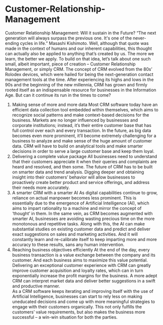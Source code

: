 # Customer-Relationship-Management
Customer Relationship Management: Will it sustain in the Future? 
“The next generation will always surpass the previous one. It's one of the never-ending cycles in life.” Masashi Kishimoto. 
Well, although that quote was made in the context of humans and our inherent capabilities, this thought can actually also 
be applied to anything that’s created by us. The more we learn, the better we apply. To build on that idea, let’s talk about 
one such small, albeit important, piece of creation – Customer Relationship Management, or simply CRM. 
The concept of CRM evolved from the 80s’ Rolodex devices, which were hailed for being the next-generation contact 
management tools at the time. After experiencing its highs and lows in the 90s and the beginning of the new millennia, 
CRM has grown and firmly rooted itself as an indispensable resource for businesses in the Information Age. But can it continue 
its run in the times to come? 
1. Making sense of more and more data Most CRM software today have an efficient data collection tool embedded within themselves, 
which aims to recognize social patterns and make context-based decisions for the business. Markets are no longer influenced by 
businesses and corporate institutions; instead, it’s their entire customer base that has full control over each and every 
transaction. In the future, as big data becomes even more prominent, it’ll become extremely challenging for a business to analyze 
and make sense of the huge amount of customer data. CRM will have to build on analytical tools and make smarter decisions in order
to serve a large customer base and keep them loyal. 
2. Delivering a complete value package All businesses need to understand that their customers appreciate it when their queries and complaints are heard and resolved, and then some. The future of CRM has to 
be built on smarter data and trend analysis. Digging deeper and obtaining insight into their customers’ behavior will allow 
businesses to proactively create better product and service offerings, and address their needs more accurately. 
3. A smarter CRM with a smarter AI As digital capabilities continue to grow, reliance on actual manpower becomes less prominent. 
This is essentially due to the emergence of Artificial Intelligence (AI), which aims to impart rationality to a machine and mirror
the concept of ‘thought’ in them. In the same vein, as CRM becomes augmented with smarter AI, businesses are avoiding wasting 
precious time on the more monotonous and repetitive tasks. Along with this, the AI can make substantial studies on existing 
customer data and predict and deliver exact suggestions on sales and marketing activities. And it will constantly learn and 
re-calibrate itself to keep imparting more and more accuracy to these results, sans any human intervention. 
4. Reaching business objectives efficiently At the end of the day, every business transaction is a value exchange between the 
company and its customer. And each business aims to maximize this value potential. Delivering an exceptional customer experience 
with CRM can greatly improve customer acquisition and loyalty rates, which can in turn exponentially increase the profit margins 
for the business. A more adept CRM can interpret market data and deliver better suggestions in a swift and productive manner.  
As a CRM software keeps iterating and improving itself with the use of Artificial Intelligence, businesses can start to rely 
less on making uneducated decisions and come up with more meaningful strategies to engage with their customers organically. 
This not only fulfills the customers’ value requirements, but also makes the business more successful – a win-win situation 
for both the parties.
